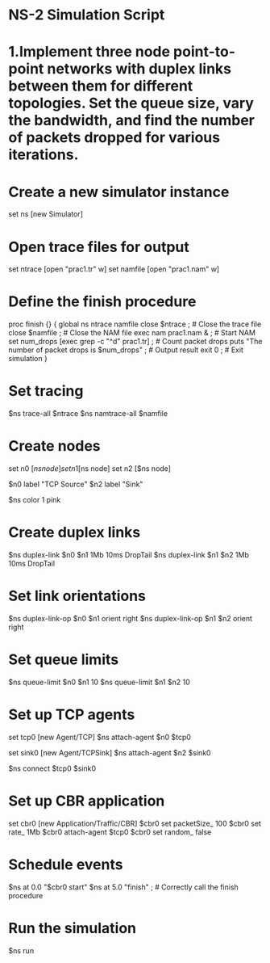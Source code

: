 # NS-2 Simulation Script

# 1.Implement three node point-to-point networks with duplex links between them for different topologies. Set the queue size, vary the bandwidth, and find the number of packets dropped for various iterations.  

# Create a new simulator instance
set ns [new Simulator]

# Open trace files for output
set ntrace [open "prac1.tr" w]
set namfile [open "prac1.nam" w]

# Define the finish procedure
proc finish {} {
    global ns ntrace namfile
    close $ntrace      ; # Close the trace file
    close $namfile     ; # Close the NAM file
    exec nam prac1.nam &   ; # Start NAM
    set num_drops [exec grep -c "^d" prac1.tr]  ; # Count packet drops
    puts "The number of packet drops is $num_drops"  ; # Output result
    exit 0  ; # Exit simulation
}

# Set tracing
$ns trace-all $ntrace
$ns namtrace-all $namfile

# Create nodes
set n0 [$ns node]
set n1 [$ns node]
set n2 [$ns node]

$n0 label "TCP Source"
$n2 label "Sink"

$ns color 1 pink

# Create duplex links
$ns duplex-link $n0 $n1 1Mb 10ms DropTail
$ns duplex-link $n1 $n2 1Mb 10ms DropTail

# Set link orientations
$ns duplex-link-op $n0 $n1 orient right
$ns duplex-link-op $n1 $n2 orient right

# Set queue limits
$ns queue-limit $n0 $n1 10
$ns queue-limit $n1 $n2 10

# Set up TCP agents
set tcp0 [new Agent/TCP]
$ns attach-agent $n0 $tcp0

set sink0 [new Agent/TCPSink]
$ns attach-agent $n2 $sink0

$ns connect $tcp0 $sink0

# Set up CBR application
set cbr0 [new Application/Traffic/CBR]
$cbr0 set packetSize_ 100
$cbr0 set rate_ 1Mb
$cbr0 attach-agent $tcp0
$cbr0 set random_ false

# Schedule events
$ns at 0.0 "$cbr0 start"
$ns at 5.0 "finish"  ; # Correctly call the finish procedure

# Run the simulation
$ns run
